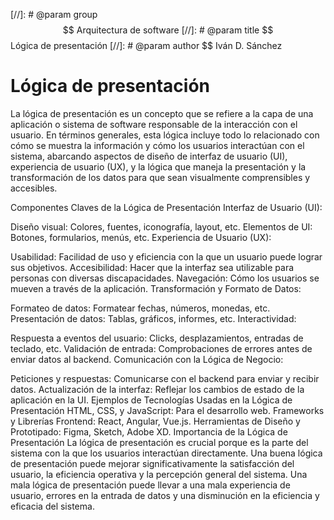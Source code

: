 [//]: # @param group $$ Arquitectura de software
[//]: # @param title $$ Lógica de presentación
[//]: # @param author $$ Iván D. Sánchez

# Lógica de presentación

La lógica de presentación es un concepto que se refiere a la capa de una aplicación o sistema de software responsable de la interacción con el usuario. En términos generales, esta lógica incluye todo lo relacionado con cómo se muestra la información y cómo los usuarios interactúan con el sistema, abarcando aspectos de diseño de interfaz de usuario (UI), experiencia de usuario (UX), y la lógica que maneja la presentación y la transformación de los datos para que sean visualmente comprensibles y accesibles.

Componentes Claves de la Lógica de Presentación
Interfaz de Usuario (UI):

Diseño visual: Colores, fuentes, iconografía, layout, etc.
Elementos de UI: Botones, formularios, menús, etc.
Experiencia de Usuario (UX):

Usabilidad: Facilidad de uso y eficiencia con la que un usuario puede lograr sus objetivos.
Accesibilidad: Hacer que la interfaz sea utilizable para personas con diversas discapacidades.
Navegación: Cómo los usuarios se mueven a través de la aplicación.
Transformación y Formato de Datos:

Formateo de datos: Formatear fechas, números, monedas, etc.
Presentación de datos: Tablas, gráficos, informes, etc.
Interactividad:

Respuesta a eventos del usuario: Clicks, desplazamientos, entradas de teclado, etc.
Validación de entrada: Comprobaciones de errores antes de enviar datos al backend.
Comunicación con la Lógica de Negocio:

Peticiones y respuestas: Comunicarse con el backend para enviar y recibir datos.
Actualización de la interfaz: Reflejar los cambios de estado de la aplicación en la UI.
Ejemplos de Tecnologías Usadas en la Lógica de Presentación
HTML, CSS, y JavaScript: Para el desarrollo web.
Frameworks y Librerías Frontend: React, Angular, Vue.js.
Herramientas de Diseño y Prototipado: Figma, Sketch, Adobe XD.
Importancia de la Lógica de Presentación
La lógica de presentación es crucial porque es la parte del sistema con la que los usuarios interactúan directamente. Una buena lógica de presentación puede mejorar significativamente la satisfacción del usuario, la eficiencia operativa y la percepción general del sistema. Una mala lógica de presentación puede llevar a una mala experiencia de usuario, errores en la entrada de datos y una disminución en la eficiencia y eficacia del sistema.
